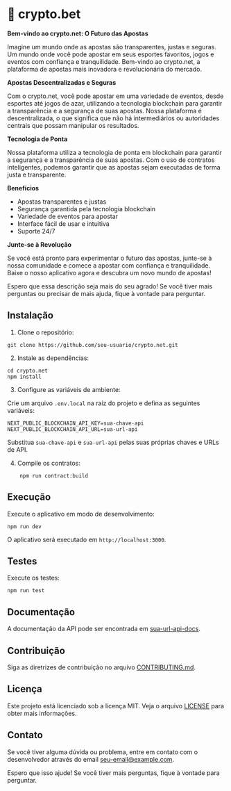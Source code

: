 # 🚀 crypto.bet


**Bem-vindo ao crypto.net: O Futuro das Apostas**

Imagine um mundo onde as apostas são transparentes, justas e seguras. Um mundo onde você pode apostar em seus esportes favoritos, jogos e eventos com confiança e tranquilidade. Bem-vindo ao crypto.net, a plataforma de apostas mais inovadora e revolucionária do mercado.

**Apostas Descentralizadas e Seguras**

Com o crypto.net, você pode apostar em uma variedade de eventos, desde esportes até jogos de azar, utilizando a tecnologia blockchain para garantir a transparência e a segurança de suas apostas. Nossa plataforma é descentralizada, o que significa que não há intermediários ou autoridades centrais que possam manipular os resultados.

**Tecnologia de Ponta**

Nossa plataforma utiliza a tecnologia de ponta em blockchain para garantir a segurança e a transparência de suas apostas. Com o uso de contratos inteligentes, podemos garantir que as apostas sejam executadas de forma justa e transparente.

**Benefícios**

* Apostas transparentes e justas
* Segurança garantida pela tecnologia blockchain
* Variedade de eventos para apostar
* Interface fácil de usar e intuitiva
* Suporte 24/7

**Junte-se à Revolução**

Se você está pronto para experimentar o futuro das apostas, junte-se à nossa comunidade e comece a apostar com confiança e tranquilidade. Baixe o nosso aplicativo agora e descubra um novo mundo de apostas!

Espero que essa descrição seja mais do seu agrado! Se você tiver mais perguntas ou precisar de mais ajuda, fique à vontade para perguntar.

## Instalação

1. Clone o repositório:
```
git clone https://github.com/seu-usuario/crypto.net.git
```

2. Instale as dependências:
```
cd crypto.net
npm install
```

3. Configure as variáveis de ambiente:

Crie um arquivo `.env.local` na raiz do projeto e defina as seguintes variáveis:

```
NEXT_PUBLIC_BLOCKCHAIN_API_KEY=sua-chave-api
NEXT_PUBLIC_BLOCKCHAIN_API_URL=sua-url-api
```

Substitua `sua-chave-api` e `sua-url-api` pelas suas próprias chaves e URLs de API.

4. Compile os contratos:


```
    npm run contract:build
```


## Execução

Execute o aplicativo em modo de desenvolvimento:
```
npm run dev
```

O aplicativo será executado em `http://localhost:3000`.

## Testes

Execute os testes:
```
npm run test
```

## Documentação

A documentação da API pode ser encontrada em [sua-url-api-docs](sua-url-api-docs).

## Contribuição

Siga as diretrizes de contribuição no arquivo [CONTRIBUTING.md](CONTRIBUTING.md).

## Licença

Este projeto está licenciado sob a licença MIT. Veja o arquivo [LICENSE](LICENSE) para obter mais informações.

## Contato

Se você tiver alguma dúvida ou problema, entre em contato com o desenvolvedor através do email [seu-email@example.com](mailto:seu-email@example.com).

Espero que isso ajude! Se você tiver mais perguntas, fique à vontade para perguntar.